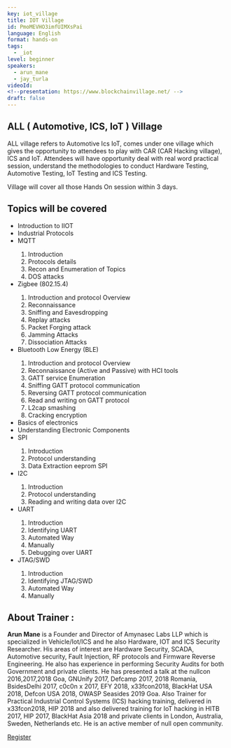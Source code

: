 ```yaml
---
key: iot_village
title: IOT Village 
id: PmoMEVHO3imfUIMXsPai
language: English
format: hands-on
tags:
  - _iot
level: beginner
speakers:
  - arun_mane
  - jay_turla
videoId: 
<!--presentation: https://www.blockchainvillage.net/ -->
draft: false
---
```

<h2>ALL ( Automotive, ICS, IoT ) Village</h2>

ALL village refers to Automotive Ics IoT, comes under one village which gives the opportunity to attendees to play with CAR (CAR Hacking village), ICS and IoT. Attendees will have opportunity deal with real word practical session, understand the methodologies to conduct Hardware Testing, Automotive Testing, IoT Testing and ICS Testing.

Village will cover all those Hands On session within 3 days.


<h2>Topics will be covered</h2>
<ul>
<li>Introduction to IIOT </li>
<li>Industrial Protocols</li>
<li>MQTT </li>
<ol>
	<li>Introduction</li>
	<li>Protocols details</li>
	<li>Recon and Enumeration of Topics</li>
	<li>DOS attacks</li>
</ol>
<li>Zigbee (802.15.4)</li>
<ol>
	<li>Introduction and protocol Overview</li>
	<li>Reconnaissance</li>
	<li>Sniffing and Eavesdropping</li>
	<li>Replay attacks</li>
	<li>Packet Forging attack</li>
	<li>Jamming Attacks</li>
	<li>Dissociation Attacks</li>
</ol>
<li>Bluetooth Low Energy (BLE)</li>
<ol>
	<li>Introduction and protocol Overview</li>
	<li>Reconnaissance (Active and Passive) with HCI tools</li>
	<li>GATT service Enumeration</li>
	<li>Sniffing GATT protocol communication</li>
	<li>Reversing GATT protocol communication</li>
	<li>Read and writing on GATT protocol</li>
	<li>L2cap smashing</li>
	<li>Cracking encryption</li>
</ol>
<li>Basics of electronics</li>
<li>Understanding Electronic Components</li>
<li>SPI</li>
<ol>
	<li>Introduction</li>
	<li>Protocol understanding</li>
	<li>Data Extraction eeprom SPI</li>
</ol>
<li>I2C</li>
<ol>
	<li>Introduction</li>
	<li>Protocol understanding</li>
	<li>Reading and writing data over I2C</li>
</ol>
<li>UART</li>
<ol>
	<li>Introduction</li>
	<li>Identifying UART</li>
	<li>Automated Way</li>
	<li>Manually</li>
	<li>Debugging over UART</li>
</ol>
<li>JTAG/SWD</li>
<ol>
	<li>Introduction</li>
	<li>Identifying JTAG/SWD</li>
	<li>Automated Way</li>
	<li>Manually</li>
</ol>
</ul>


<h2>About Trainer :</h2>

<b>Arun Mane</b> is a Founder and Director of Amynasec Labs LLP  which is specialized in Vehicle/Iot/ICS and he also Hardware, IOT and ICS Security Researcher. His areas of interest are Hardware Security, SCADA, Automotive security, Fault Injection, RF protocols and Firmware Reverse Engineering. He also has experience in performing Security Audits for both Government and private clients. He has presented a talk at the nullcon 2016,2017,2018 Goa, GNUnify 2017, Defcamp 2017, 2018 Romania, BsidesDelhi 2017, c0c0n x 2017, EFY 2018, x33fcon2018, BlackHat USA 2018, Defcon USA 2018, OWASP Seasides 2019 Goa. Also Trainer for Practical Industrial Control Systems (ICS) hacking training, delivered in x33fcon2018, HIP 2018 and also delivered training for IoT hacking in HITB 2017, HIP 2017, BlackHat Asia 2018 and private clients in London, Australia, Sweden, Netherlands etc. He is an active member of null open community.

<a align="center" class="btn primary" target="_blank" rel="noopener" href="https://docs.google.com/forms/d/1KK34YyVXJ9BdGWzI1E_7YAgbVTGX_BUhHEzppSVKpcc">Register</a>